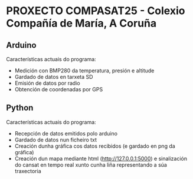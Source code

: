 # PROXECTO COMPASAT25 - Colexio Compañía de María, A Coruña

## Arduino
Características actuais do programa:
- Medición con BMP280 da temperatura, presión e altitude
- Gardado de datos en tarxeta SD
- Emisión de datos por radio
- Obtención de coordenadas por GPS
## Python
Características actuais do programa:
- Recepción de datos emitidos polo arduino
- Gardado de datos nun ficheiro txt
- Creación dunha gráfica cos datos recibidos (e gardado en png da gráfica)
- Creación dun mapa mediante html (http://127.0.0.1:5000) e sinalización do cansat en tempo real xunto cunha liña representando a súa traxectoria
